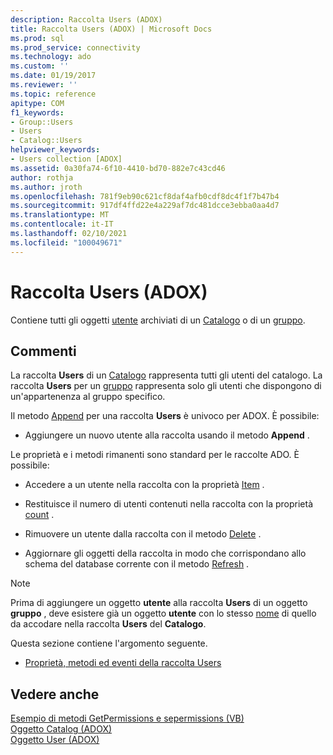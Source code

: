 ```yaml
---
description: Raccolta Users (ADOX)
title: Raccolta Users (ADOX) | Microsoft Docs
ms.prod: sql
ms.prod_service: connectivity
ms.technology: ado
ms.custom: ''
ms.date: 01/19/2017
ms.reviewer: ''
ms.topic: reference
apitype: COM
f1_keywords:
- Group::Users
- Users
- Catalog::Users
helpviewer_keywords:
- Users collection [ADOX]
ms.assetid: 0a30fa74-6f10-4410-bd70-882e7c43cd46
author: rothja
ms.author: jroth
ms.openlocfilehash: 781f9eb90c621cf8daf4afb0cdf8dc4f1f7b47b4
ms.sourcegitcommit: 917df4ffd22e4a229af7dc481dcce3ebba0aa4d7
ms.translationtype: MT
ms.contentlocale: it-IT
ms.lasthandoff: 02/10/2021
ms.locfileid: "100049671"
---
```

# <a name="users-collection-adox"></a>Raccolta Users (ADOX)
Contiene tutti gli oggetti [utente](./user-object-adox.md) archiviati di un [Catalogo](./catalog-object-adox.md) o di un [gruppo](./group-object-adox.md).  
  
## <a name="remarks"></a>Commenti  
 La raccolta **Users** di un [Catalogo](./catalog-object-adox.md) rappresenta tutti gli utenti del catalogo. La raccolta **Users** per un [gruppo](./group-object-adox.md) rappresenta solo gli utenti che dispongono di un'appartenenza al gruppo specifico.  
  
 Il metodo [Append](./append-method-adox-users.md) per una raccolta **Users** è univoco per ADOX. È possibile:  
  
-   Aggiungere un nuovo utente alla raccolta usando il metodo **Append** .  
  
 Le proprietà e i metodi rimanenti sono standard per le raccolte ADO. È possibile:  
  
-   Accedere a un utente nella raccolta con la proprietà [Item](../ado-api/item-property-ado.md) .  
  
-   Restituisce il numero di utenti contenuti nella raccolta con la proprietà [count](../ado-api/count-property-ado.md) .  
  
-   Rimuovere un utente dalla raccolta con il metodo [Delete](./delete-method-adox-collections.md) .  
  
-   Aggiornare gli oggetti della raccolta in modo che corrispondano allo schema del database corrente con il metodo [Refresh](../ado-api/refresh-method-ado.md) .  
  
> [!NOTE]
>  Prima di aggiungere un oggetto **utente** alla raccolta **Users** di un oggetto **gruppo** , deve esistere già un oggetto **utente** con lo stesso [nome](./name-property-adox.md) di quello da accodare nella raccolta **Users** del **Catalogo**.  
  
 Questa sezione contiene l'argomento seguente.  
  
-   [Proprietà, metodi ed eventi della raccolta Users](./users-collection-properties-methods-and-events.md)  
  
## <a name="see-also"></a>Vedere anche  
 [Esempio di metodi GetPermissions e sepermissions (VB)](./getpermissions-and-setpermissions-methods-example-vb.md)   
 [Oggetto Catalog (ADOX)](./catalog-object-adox.md)   
 [Oggetto User (ADOX)](./user-object-adox.md)